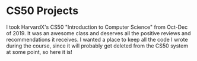 # CS50 Projects

I took HarvardX's CS50 "Introduction to Computer Science" from Oct-Dec of 2019. It was an awesome class and deserves all the positive reviews and recommendations it receives. I wanted a place to keep all the code I wrote during the course, since it will probably get deleted from the CS50 system at some point, so here it is!
